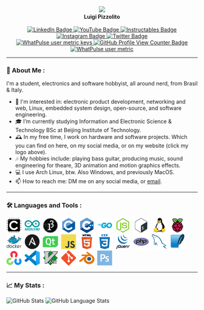 <div id="header" align="center" width="100%">
  <a href="https://www.luigipizzolito.com">
    <img src="https://www.luigipizzolito.com/assets/img/LP-Logo.png" width="100" />
  </a>
  <br />
  <b>Luigi Pizzolito</b>
  <br /><br />
  <div id="badges">
    <a href="https://linkedin.com/in/luigi-pizzolito-022275205">
      <img src="https://img.shields.io/badge/LinkedIn-blue?style=flat-square&logo=linkedin&logoColor=white" alt="LinkedIn Badge"/>
    </a>
    <a href="https://www.youtube.com/channel/UCtt9z7gzJLmMQ_8Hbl_jF0w">
      <img src="https://img.shields.io/badge/YouTube-red?style=flat-square&logo=youtube&logoColor=white" alt="YouTube Badge" />
    </a>
    <a href="https://www.instructables.com/member/Luigi+Pizzolito/">
      <img src="https://img.shields.io/badge/Instructables-orange?style=flat-square&logo=instructables&logoColor=white" alt="Instructables Badge" />
    </a>
    <a href="https://www.instagram.com/luigi.pizzolito/">
      <img src="https://img.shields.io/badge/Instagram-d63085?style=flat-square&logo=instagram&logoColor=white" alt="Instagram Badge" />
    </a>
    <a href="https://twitter.com/Luigi_Pizzolito">
      <img src="https://img.shields.io/badge/Twitter-blue?style=flat-square&logo=twitter&logoColor=white" alt="Twitter Badge"/>
    </a>
  </div>
  <div id="mini-stats">
    <a href="https://whatpulse.org/Luigi_Pizzolito_">
      <img alt="WhatPulse user metric keys" src="https://img.shields.io/whatpulse/keys/user/1374975?color=2db7ac&label=Keyboard%20Keys&logo=linux&logoColor=white&style=flat-square">
    </a>
    <a href="https://github.com/Luigi-Pizzolito">
      <img src="https://komarev.com/ghpvc/?username=Luigi-Pizzolito&color=074dcd&style=flat-square&label=GH Profile Views" alt="GitHub Profile View Counter Badge" />
    </a>
    <a href="https://whatpulse.org/Luigi_Pizzolito_">
      <img alt="WhatPulse user metric" src="https://img.shields.io/whatpulse/clicks/user/1374975?color=2db7ac&label=Mouse%20Clicks&logo=linux&logoColor=white&style=flat-square">
    </a>
  </div>
</div>

---

### :speech_balloon: About Me :

I'm a student, electronics and software hobbyist, all around nerd, from Brasil & Italy.

<!-- - 🔭 I’m currently working on ... -->
- :toolbox: I'm interested in: electronic product development, networking and web, Linux, embedded system design, open-source, and software engineering.
- 🎓 I’m currently studying Information and Electronic Science & Technology BSc at Beijing Institute of Technology.
- :mantelpiece_clock: In my free time, I work on hardware and software projects. Which you can find on here, on my social media, or on my website (click my logo above).
- :notes: My hobbies include: playing bass guitar, producing music, sound engineering for theare, 3D animation and motion graphics effects.
- :computer: I use Arch Linux, btw. Also Windows, and previously MacOS.
- 📫 How to reach me: DM me on any social media, or [email](mailto:luigi.pizzolito@hotmail.com).

---

### :hammer_and_wrench: Languages and Tools :
<div id="tool-icons">
  <!-- In future link these to website by tag category -->
  <!-- Embedded -->
  <img src="https://raw.githubusercontent.com/devicons/devicon/master/icons/embeddedc/embeddedc-original.svg" title="Embedded C" alt="Embedded C" width="40" height="40"/>&nbsp;
  <img src="https://raw.githubusercontent.com/devicons/devicon/master/icons/arduino/arduino-original-wordmark.svg" title="Arduino" alt="Arduino" width="40" height="40"/>&nbsp;
  <img src="https://raw.githubusercontent.com/devicons/devicon/master/icons/processing/processing-original.svg" title="Processing" alt="Processing" width="40" height="40"/>&nbsp;
  <!-- Programming -->
  <img src="https://raw.githubusercontent.com/devicons/devicon/master/icons/c/c-original.svg" title="C" alt="C" width="40" height="40"/>&nbsp;
  <img src="https://raw.githubusercontent.com/devicons/devicon/master/icons/cplusplus/cplusplus-original.svg" title="C++" alt="C++" width="40" height="40"/>&nbsp;
  <img src="https://raw.githubusercontent.com/devicons/devicon/master/icons/go/go-original-wordmark.svg" title="Go" alt="Go" width="40" height="40"/>&nbsp;
  <img src="https://raw.githubusercontent.com/devicons/devicon/master/icons/nodejs/nodejs-original.svg" title="NodeJS" alt="NodeJS" width="40" height="40"/>&nbsp;
  <!-- Infrastructure -->
  <img src="https://raw.githubusercontent.com/devicons/devicon/master/icons/bash/bash-original.svg" title="Bash" alt="Bash" width="40" height="40"/>&nbsp;
  <img src="https://raw.githubusercontent.com/devicons/devicon/master/icons/linux/linux-original.svg" title="Linux" alt="Linux" width="40" height="40"/>&nbsp;
  <img src="https://raw.githubusercontent.com/devicons/devicon/master/icons/raspberrypi/raspberrypi-original.svg" title="Raspberry Pi" alt="Raspberry Pi" width="40" height="40"/>&nbsp;
  <img src="https://raw.githubusercontent.com/devicons/devicon/master/icons/docker/docker-original-wordmark.svg" title="Docker" alt="Docker" width="40" height="40"/>&nbsp;
  <img src="https://raw.githubusercontent.com/devicons/devicon/master/icons/ansible/ansible-original.svg" title="Ansible" alt="Ansible" width="40" height="40"/>&nbsp;
  <img src="https://raw.githubusercontent.com/devicons/devicon/master/icons/qt/qt-original.svg" title="Qt" alt="Qt" width="40" height="40"/>&nbsp;
  <!-- Web -->
  <img src="https://raw.githubusercontent.com/devicons/devicon/master/icons/javascript/javascript-original.svg" title="JavaScript" alt="JavaScript" width="40" height="40"/>&nbsp;
  <img src="https://raw.githubusercontent.com/devicons/devicon/master/icons/html5/html5-original-wordmark.svg" title="HTML5" alt="HTML5" width="40" height="40"/>&nbsp;
  <img src="https://raw.githubusercontent.com/devicons/devicon/master/icons/css3/css3-plain-wordmark.svg" title="CSS" alt="CSS" width="40" height="40"/>&nbsp;
  <img src="https://raw.githubusercontent.com/devicons/devicon/master/icons/jquery/jquery-original-wordmark.svg" title="jQuery" alt="jQuery" width="40" height="40"/>&nbsp;
  <img src="https://raw.githubusercontent.com/devicons/devicon/master/icons/php/php-original.svg" title="PHP" alt="PHP" width="40" height="40"/>&nbsp;
  <!-- DB + AI -->
  <img src="https://raw.githubusercontent.com/devicons/devicon/master/icons/mysql/mysql-original.svg" title="MySQL" alt="MySQL" width="40" height="40"/>&nbsp;
  <img src="https://raw.githubusercontent.com/devicons/devicon/master/icons/sqlite/sqlite-original.svg" title="SQlite" alt="SQlite" width="40" height="40"/>&nbsp;
  <img src="https://raw.githubusercontent.com/devicons/devicon/master/icons/opencv/opencv-original.svg" title="OpenCV" alt="OpenCV" width="40" height="40"/>&nbsp;
  <!-- Text Editors -->
  <img src="https://raw.githubusercontent.com/devicons/devicon/master/icons/vscode/vscode-original.svg" title="VSCode" alt="VSCode" width="40" height="40"/>&nbsp;
  <img src="https://raw.githubusercontent.com/devicons/devicon/master/icons/vim/vim-original.svg" title="Vim and NeoVim" alt="Vim and NeoVim" width="40" height="40"/>&nbsp;
  <img src="https://raw.githubusercontent.com/devicons/devicon/master/icons/git/git-original.svg" title="Git" alt="Git" width="40" height="40"/>&nbsp;
  <!-- Art -->
  <img src="https://raw.githubusercontent.com/devicons/devicon/master/icons/blender/blender-original.svg" title="Blender" alt="Blender" width="40" height="40"/>&nbsp;
  <img src="https://raw.githubusercontent.com/devicons/devicon/master/icons/photoshop/photoshop-plain.svg" title="Adobe Photoshop" alt="Adobe Photoshop" width="40" height="40"/>&nbsp;
</div>

---

### :chart_with_upwards_trend: My Stats :

![GitHub Stats](https://github-readme-stats.vercel.app/api?username=Luigi-Pizzolito&show_icons=true&count_private=true&include_all_commits=true&theme=transparent&icon_color=2db7ac&title_color=074dcd&text_color=808080&hide_border=true)
![GitHub Language Stats](https://github-readme-stats.vercel.app/api/top-langs/?username=Luigi-Pizzolito&layout=compact&count_private=true&langs_count=8&theme=transparent&icon_color=2db7ac&title_color=074dcd&text_color=808080&hide_border=true)

<!---
In future add list of website blog posts here too: see https://www.sitepoint.com/github-profile-readme/ 
---

### ⌨️ Blog Posts :

-->
<!---
In future add list of projects I'm happy with here too:
---

### 😎 Projects I'm Happy With :

[![IFTTT-Dash-Button](https://github-readme-stats.vercel.app/api/pin/?username=Luigi-Pizzolito&repo=IFTTT-Dash-Button&theme=transparent&icon_color=8b949e&title_color=8b949e&text_color=808080&hide_border=true)](https://github.com/Luigi-Pizzolito/IFTTT-Dash-Button)
-->
